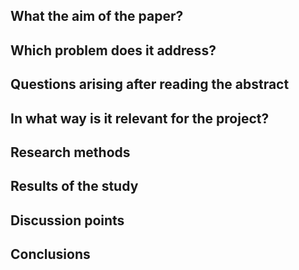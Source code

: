 
## What the aim of the paper?
## Which problem does it address?
## Questions arising after reading the abstract
## In what way is it relevant for the project?
## Research methods
## Results of the study
## Discussion points
## Conclusions
